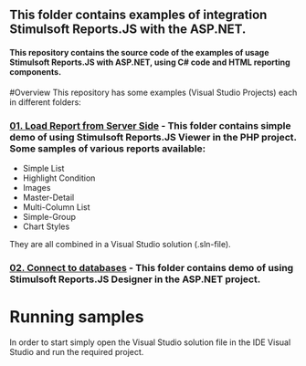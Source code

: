 ## This folder contains examples of integration Stimulsoft Reports.JS with the ASP.NET.

#### This repository contains the source code of the examples of usage Stimulsoft Reports.JS with ASP.NET, using C# code and HTML reporting components.

#Overview
This repository has some examples (Visual Studio Projects) each in different folders:

### [01. Load Report from Server Side](https://github.com/stimulsoft/Samples-JS/tree/master/ASP.NET/01.%20Load%20Report%20from%20Server%20Side) - This folder contains simple demo of using Stimulsoft Reports.JS Viewer in the PHP project. Some samples of various reports available:

* Simple List
* Highlight Condition
* Images
* Master-Detail
* Multi-Column List
* Simple-Group
* Chart Styles

They are all combined in a Visual Studio solution (.sln-file).

### [02. Connect to databases](https://github.com/stimulsoft/Samples-JS/tree/master/ASP.NET/02.%20Connect%20to%20databases) - This folder contains demo of using Stimulsoft Reports.JS Designer in the ASP.NET project.

# Running samples
In order to start simply open the Visual Studio solution file in the IDE Visual Studio and run the required project.